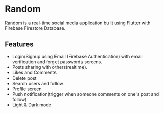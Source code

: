 # Random

Random is a real-time social media application built using Flutter with Firebase Firestore Database.



## Features
- Login/Signup using Email (Firebase Authentication) with email verification and forget passwords screens.
- Posts sharing with others(realtime). 
- Likes and Comments
- Delete post
- Search users and follow
- Profile screen
- Push notification(trigger when someone comments on one's post and follow) 
- Light & Dark mode

